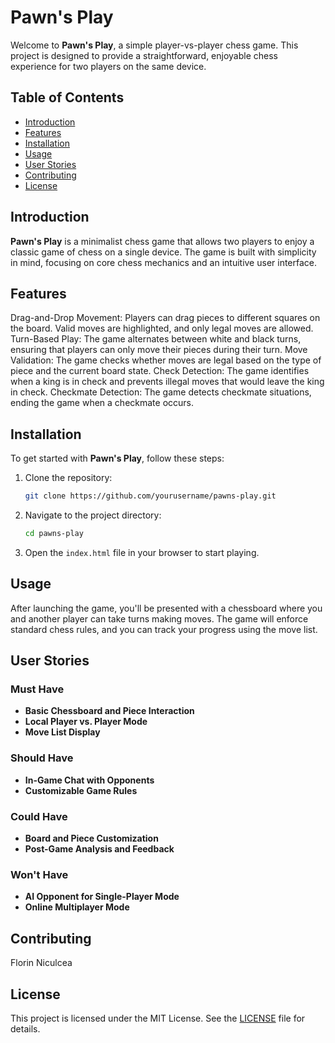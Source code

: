 # Pawn's Play

Welcome to **Pawn's Play**, a simple player-vs-player chess game. This project is designed to provide a straightforward, enjoyable chess experience for two players on the same device.

## Table of Contents
- [Introduction](#introduction)
- [Features](#features)
- [Installation](#installation)
- [Usage](#usage)
- [User Stories](#user-stories)
- [Contributing](#contributing)
- [License](#license)

## Introduction
**Pawn's Play** is a minimalist chess game that allows two players to enjoy a classic game of chess on a single device. The game is built with simplicity in mind, focusing on core chess mechanics and an intuitive user interface.

## Features
Drag-and-Drop Movement: Players can drag pieces to different squares on the board. Valid moves are highlighted, and only legal moves are allowed.
Turn-Based Play: The game alternates between white and black turns, ensuring that players can only move their pieces during their turn.
Move Validation: The game checks whether moves are legal based on the type of piece and the current board state.
Check Detection: The game identifies when a king is in check and prevents illegal moves that would leave the king in check.
Checkmate Detection: The game detects checkmate situations, ending the game when a checkmate occurs.
## Installation
To get started with **Pawn's Play**, follow these steps:

1. Clone the repository:
    ```bash
    git clone https://github.com/yourusername/pawns-play.git
    ```
2. Navigate to the project directory:
    ```bash
    cd pawns-play
    ```
3. Open the `index.html` file in your browser to start playing.

## Usage
After launching the game, you'll be presented with a chessboard where you and another player can take turns making moves. The game will enforce standard chess rules, and you can track your progress using the move list.

## User Stories
### Must Have
- **Basic Chessboard and Piece Interaction**
- **Local Player vs. Player Mode**
- **Move List Display**

### Should Have
- **In-Game Chat with Opponents**
- **Customizable Game Rules**

### Could Have
- **Board and Piece Customization**
- **Post-Game Analysis and Feedback**

### Won't Have
- **AI Opponent for Single-Player Mode**
- **Online Multiplayer Mode**

## Contributing
Florin Niculcea
## License
This project is licensed under the MIT License. See the [LICENSE](LICENSE) file for details.
